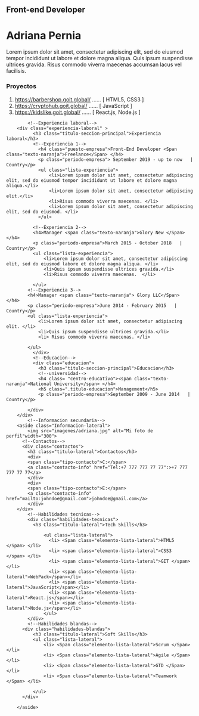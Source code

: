 <!DOCTYPE html>
<html lang="en">
<head>
  <meta charset="UTF-8">
  <meta http-equiv="X-UA-Compatible" content="IE=edge">
  <meta name="viewport" content="width=device-width, initial-scale=1.0">
  <title>Mi CV</title>
  <link rel="stylesheet" href="css/stilo.css">
  <link href="https://fonts.googleapis.com/css2?family=Montserrat:wght@100;400;700&family=Open+Sans:wght@300;400;700&display=swap">
</head>
<body>  
      <!--Contenedor Principal -->
  <div class="contenedor-principal">
            <!--Informacion General -->
          <div class="informacion-general" >
          <!--Descripcion-->
              <div class="descripcion"  >
                <h2 class="descripcion-profesion">Front-end Developer</h2>
                <h1 class="nombre">Adriana Pernia</h1>
                <p class="texto-descripcion">Lorem ipsum dolor sit amet, consectetur adipiscing elit, sed do eiusmod tempor incididunt ut labore et dolore magna aliqua. Quis ipsum suspendisse ultrices gravida. Risus commodo viverra maecenas accumsan lacus vel facilisis. </p>
              </div>
            <!--Proyecto-->
        <div class="proyecto">
              <h3 class="titulo-seccion-principal">Proyectos</h3>
              <ol class="lista-proyecto">
              <li class="primer-elemento-lista">
                  <a class="enlace-proyectos" href="https://barbershop.goit.global/">https://barbershop.goit.global/</a>
                  <span class="puntos-proyecto">......</span>
                    [ HTML5, CSS3 ]
              </li>
              <li>
                  <a class="enlace-proyectos" href="https://cryptohub.goit.global/">https://cryptohub.goit.global/</a>
                  <span class="puntos-proyecto">......</span>
                  [ JavaScript ]
              </li>
              <li>
                  <a class="enlace-proyectos"  href="https://kidslike.goit.global/">https://kidslike.goit.global/</a>
                  <span class="puntos-proyecto">......</span>
                [ React.js, Node.js ]
              </li> 
              </ol>
        </div>
            
            <!--Experiencia laboral-->
        <div class="experiencia-laboral" >
              <h3 class="titulo-seccion-principal">Experiencia laboral</h3>
              <!--Experiencia 1-->
                <h4 class="puesto-empresa">Front-End Developer <Span class="texto-naranja">Freelance</Span> </h4>
                <p class="periodo-empresa"> September 2019 - up to now   |   Country</p>
                <ul class="lista-experiencia">
                    <li>Lorem ipsum dolor sit amet, consectetur adipiscing elit, sed do eiusmod tempor incididunt ut labore et dolore magna aliqua.</li>
                    <li>Lorem ipsum dolor sit amet, consectetur adipiscing elit.</li>
                    <li>Risus commodo viverra maecenas. </li>
                    <li>Lorem ipsum dolor sit amet, consectetur adipiscing elit, sed do eiusmod. </li>
                </ul>
              
              <!--Experiencia 2-->
              <h4>Manager <span class="texto-naranja">Glory New </Span> </h4>
              <p class="periodo-empresa">March 2015 - October 2018   |   Country</p>
              <ul class="lista-experiencia">
                  <li>Lorem ipsum dolor sit amet, consectetur adipiscing elit, sed do eiusmod labore et dolore magna aliqua. </li>
                  <li>Quis ipsum suspendisse ultrices gravida.</li>
                  <li>Risus commodo viverra maecenas.  </li>
                  
              </ul>
            <!--Experiencia 3-->
            <h4>Manager <span class="texto-naranja"> Glory LLC</Span> </h4>
            <p class="periodo-empresa">June 2014 - February 2015   |   Country</p>
            <ul class="lista-experiencia">
                <li>Lorem ipsum dolor sit amet, consectetur adipiscing elit. </li>
                <li>Quis ipsum suspendisse ultrices gravida.</li>
                <li> Risus commodo viverra maecenas. </li>
                
            </ul>
              </div>
              <!--Educacion-->
              <div class="educacion">
                <h3 class="titulo-seccion-principal">Educacion</h3>
                <!--universidad-->
                <h4 class= "centro-educativo"><span class="texto-naranja">National University</span> </h4>
                <h5 class=".titulo-educacion">Management</h5> 
                <p class="periodo-empresa">September 2009 - June 2014   |   Country</p>

            </div>
        </div>
            <!--Informacion secundaria-->
        <aside class="Informacion-lateral">
            <img src="imagenes/adriana.jpg" alt="Mi foto de perfil"width="300">
          <!--Contactos--> 
          <div class="contactos">
            <h3 class="titulo-lateral">Contactos</h3>
            <div>
            <span class="tipo-contacto">C:</span>
            <a class="contacto-info" href="Tel:+7 777 777 77 77":>+7 777 777 77 77</a>
            </div>
            <div>
            <span class="tipo-contacto">E:</span>
            <a class="contacto-info" href="mailto:johndoe@gmail.com">johndoe@gmail.com</a>
            </div>
        </div>
            <!--Habilidades tecnicas-->
            <div class="habilidades-tecnicas">
              <h3 Class="titulo-lateral">Tech Skills</h3>
            
                  <ul class="lista-lateral">
                    <li> <Span class="elemento-lista-lateral">HTML5 </Span> </li>
                    <li> <span class="elemento-lista-lateral">CSS3  </span> </li>
                    <li> <span class="elemento-lista-lateral">GIT </span></li>
                    <li> <span class="elemento-lista-lateral">WebPack</span></li>
                    <li> <span class="elemento-lista-lateral">JavaScript</span></li>
                    <li> <span class="elemento-lista-lateral">React.js</span></li>
                    <li> <span class="elemento-lista-lateral">Node.js</span></li> 
                  </ul>
            </div>
            <!--Habilidades blandas-->
          <div class="habilidades-blandas">
              <h3 class="titulo-lateral">Soft Skills</h3>
              <ul class="lista-lateral">
                  <li> <Span class="elemento-lista-lateral">Scrum </Span> </li>
                  <li> <Span class="elemento-lista-lateral">Agile </Span> </li>
                  <li> <Span class="elemento-lista-lateral">GTD </Span> </li>
                  <li> <Span class="elemento-lista-lateral">Teamwork </Span> </li>
                
              </ul>
          </div>
    
        </aside>
  </div>
</body>
</html>
